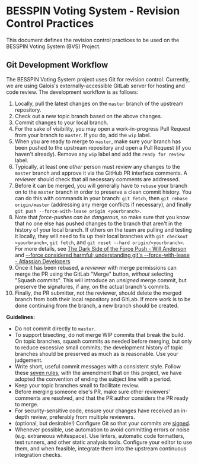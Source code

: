 # BESSPIN Voting System - Revision Control Practices

This document defines the revision control practices to be used on the BESSPIN Voting System (BVS) Project.

## Git Development Workflow

The BESSPIN Voting System project uses Git for revision control. Currently, we are using Galois's externally-accessible GitLab server for hosting and code review. The development workflow is as follows:

1. Locally, pull the latest changes on the `master` branch of the
   upstream repository.
2. Check out a new topic branch based on the above changes.
3. Commit changes to your local branch.
4. For the sake of visibility, you may open a work-in-progress Pull
   Request from your branch to `master`. If you do, add the `wip`
   label.
5. When you are ready to merge to `master`, make sure your branch has
   been pushed to the upstream repository and open a Pull Request (if
   you haven't already). Remove any `wip` label and add the `ready for review`
   label.
6. Typically, at least one _other_ person must review any changes to the `master`
   branch and approve it via the GitHub PR interface comments. A
   _reviewer_ should check that all necessary comments are addressed.
7. Before it can be merged, you will generally have to `rebase` your
   branch on to the `master` branch in order to preserve a clean commit
   history. You can do this with commands in your branch: `git fetch`,
   then `git rebase origin/master` (addressing any merge conflicts if
   necessary), and finally
   `git push --force-with-lease origin <yourbranch>`.
8. Note that *force-pushes can be dangerous*, so make sure that you know
   that no one else has pushed changes to the branch that aren't in the
   history of your local branch.  If others on the team are pulling and
   testing it locally, they will need to fix up their local branches with
   `git checkout <yourbranch>`, `git fetch`, and
   `git reset --hard origin/<yourbranch>`.
   For more details, see
   [The Dark Side of the Force Push - Will Anderson](http://willi.am/blog/2014/08/12/the-dark-side-of-the-force-push/)
   and [--force considered harmful; understanding git's --force-with-lease - Atlassian Developers](https://developer.atlassian.com/blog/2015/04/force-with-lease/)
9. Once it has been rebased, a _reviewer_ with merge permissions can merge 
   the PR using the GitLab "Merge" button, _without_ selecting "Squash commits".
   This will introduce an _unsigned_ merge commit, but
   preserve the signatures, if any, on the actual branch's commits. 
10. Finally, the PR submitter, not the reviewer, should delete the merged
   branch from both their local repository and GitLab. If more work is to be done
   continuing from the branch, a new branch should be created.

**Guidelines:**

- Do not commit directly to `master`.
- To support bisecting, do not merge WIP commits that break the build.
  On topic branches, squash commits as needed before merging, but only 
  to reduce excessive small commits; the development history of topic branches
  should be preserved as much as is reasonable. Use your judgement.
- Write short, useful commit messages with a consistent style. Follow
  these
  [seven rules](https://chris.beams.io/posts/git-commit/#seven-rules),
  with the amendment that on this project, we have adopted the
  convention of ending the subject line with a period.
- Keep your topic branches small to facilitate review.
- Before merging someone else's PR, make sure other reviewers'
  comments are resolved, and that the PR author considers the PR ready
  to merge.
- For security-sensitive code, ensure your changes have received an
  in-depth review, preferably from multiple reviewers.
- (optional, but desirable!) Configure Git so that your commits are
  [signed](https://git-scm.com/book/en/v2/Git-Tools-Signing-Your-Work).
- Whenever possible, use automation to avoid committing errors or
  noise (e.g. extraneous whitespace). Use linters, automatic code
  formatters, test runners, and other static analysis tools. Configure
  your editor to use them, and when feasible, integrate them into the
  upstream continuous integration checks.



